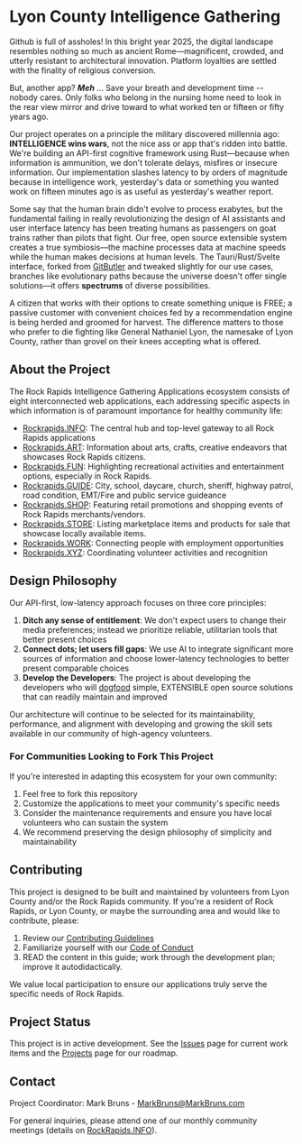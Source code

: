 # Lyon County Intelligence Gathering
Github is full of assholes!
In this bright year 2025, the digital landscape resembles nothing so much as ancient Rome—magnificent, crowded, and utterly resistant to architectural innovation. Platform loyalties are settled with the finality of religious conversion. 

But, another app? ***Meh*** ... Save your breath and development time -- nobody cares. Only folks who belong in the nursing home need to look in the rear view mirror and drive toward to what worked ten or fifteen or fifty years ago.

Our project operates on a principle the military discovered millennia ago: **INTELLIGENCE wins wars**, not the nice ass or app that's ridden into battle. We're building an API-first cognitive framework using Rust—because when information is ammunition, we don't tolerate delays, misfires or insecure information. Our implementation slashes latency to by orders of magnitude because in intelligence work, yesterday's data or something you wanted work on fifteen minutes ago is as useful as yesterday's weather report.

Some say that the human brain didn't evolve to process exabytes, but the fundamental failing in really revolutionizing the design of AI assistants and user interface latency has been treating humans as passengers on goat trains rather than pilots that fight. Our free, open source extensible system creates a true symbiosis—the machine processes data at machine speeds while the human makes decisions at human levels. The Tauri/Rust/Svelte interface, forked from [GitButler](https://gitbutler.com/) and tweaked slightly for our use cases, branches like evolutionary paths because the universe doesn't offer single solutions—it offers **spectrums** of diverse possibilities. 

A citizen that works with their options to create something unique is FREE; a passive customer with convenient choices fed by a recommendation engine is being herded and groomed for harvest. The difference matters to those who prefer to die fighting like General Nathaniel Lyon, the namesake of Lyon County, rather than grovel on their knees accepting what is offered.

## About the Project

The Rock Rapids Intelligence Gathering Applications ecosystem consists of eight interconnected web applications, each addressing specific aspects in which information is of paramount importance for healthy community life:

- [Rockrapids.INFO](https://rockrapids.github.io/FOSS/0/): The central hub and top-level gateway to all Rock Rapids applications
- [Rockrapids.ART](https://rockrapids.github.io/FOSS/1/): Information about arts, crafts, creative endeavors that showcases Rock Rapids citizens.
- [Rockrapids.FUN](https://rockrapids.github.io/FOSS/2/): Highlighting recreational activities and entertainment options, especially in Rock Rapids.
- [Rockrapids.GUIDE](https://rockrapids.github.io/FOSS/3/): City, school, daycare, church, sheriff, highway patrol, road condition, EMT/Fire and public service guideance
- [Rockrapids.SHOP](https://rockrapids.github.io/FOSS/4/): Featuring retail promotions and shopping events of Rock Rapids merchants/vendors.
- [Rockrapids.STORE](https://rockrapids.github.io/FOSS/5/): Listing marketplace items and products for sale that showcase locally available items.
- [Rockrapids.WORK](https://rockrapids.github.io/FOSS/6/): Connecting people with employment opportunities
- [Rockrapids.XYZ](https://rockrapids.github.io/FOSS/7/): Coordinating volunteer activities and recognition

## Design Philosophy

Our API-first, low-latency approach focuses on three core principles:

1. **Ditch any sense of entitlement**: We don't expect users to change their media preferences; instead we prioritize reliable, utilitarian tools that better present choices
2. **Connect dots; let users fill gaps**: We use AI to integrate significant more sources of information and choose lower-latency technologies to better present comparable choices
3. **Develop the Developers**: The project is about developing the developers who will [dogfood](https://en.wikipedia.org/wiki/Eating_your_own_dog_food) simple, EXTENSIBLE open source solutions that can readily maintain and improved

Our architecture will continue to be selected for its maintainability, performance, and alignment with developing and growing the skill sets available in our community of high-agency volunteers.

### For Communities Looking to Fork This Project

If you're interested in adapting this ecosystem for your own community:

1. Feel free to fork this repository
2. Customize the applications to meet your community's specific needs
3. Consider the maintenance requirements and ensure you have local volunteers who can sustain the system
4. We recommend preserving the design philosophy of simplicity and maintainability

## Contributing

This project is designed to be built and maintained by volunteers from Lyon County and/or the Rock Rapids community. If you're a resident of Rock Rapids, or Lyon County, or maybe the surrounding area and would like to contribute, please:

1. Review our [Contributing Guidelines](CONTRIBUTING.md)
2. Familiarize yourself with our [Code of Conduct](CODE_OF_CONDUCT.md)
3. READ the content in this guide; work through the development plan; improve it autodidactically.

We value local participation to ensure our applications truly serve the specific needs of Rock Rapids.

## Project Status

This project is in active development. See the [Issues](https://github.com/rockrapids/community-apps/issues) page for current work items and the [Projects](https://github.com/rockrapids/community-apps/projects) page for our roadmap.

## Contact

Project Coordinator: Mark Bruns - [MarkBruns@MarkBruns.com](mailto:MarkBruns@MarkBruns.com)

For general inquiries, please attend one of our monthly community meetings (details on [RockRapids.INFO](https://rockrapids.info)).
